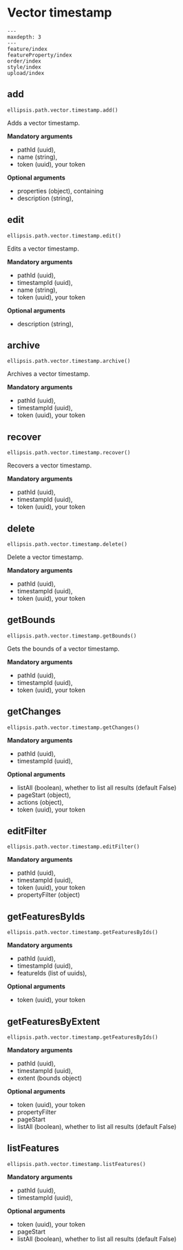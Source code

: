 # Vector timestamp

```{toctree}
---
maxdepth: 3
---
feature/index
featureProperty/index
order/index
style/index
upload/index
```

## add

    ellipsis.path.vector.timestamp.add()

Adds a vector timestamp.

**Mandatory arguments**

- pathId (uuid),
- name (string),
- token (uuid), your token

**Optional arguments**

- properties (object), containing
- description (string),

## edit

    ellipsis.path.vector.timestamp.edit()

Edits a vector timestamp.

**Mandatory arguments**

- pathId (uuid),
- timestampId (uuid),
- name (string),
- token (uuid), your token

**Optional arguments**

- description (string),

## archive

    ellipsis.path.vector.timestamp.archive()

Archives a vector timestamp.

**Mandatory arguments**

- pathId (uuid),
- timestampId (uuid),
- token (uuid), your token

## recover

    ellipsis.path.vector.timestamp.recover()

Recovers a vector timestamp.

**Mandatory arguments**

- pathId (uuid),
- timestampId (uuid),
- token (uuid), your token

## delete

    ellipsis.path.vector.timestamp.delete()

Delete a vector timestamp.

**Mandatory arguments**

- pathId (uuid),
- timestampId (uuid),
- token (uuid), your token

## getBounds

    ellipsis.path.vector.timestamp.getBounds()

Gets the bounds of a vector timestamp.

**Mandatory arguments**

- pathId (uuid),
- timestampId (uuid),
- token (uuid), your token

## getChanges

    ellipsis.path.vector.timestamp.getChanges()

**Mandatory arguments**

- pathId (uuid),
- timestampId (uuid),

**Optional arguments**

- listAll (boolean), whether to list all results (default False)
- pageStart (object),
- actions (object),
- token (uuid), your token

## editFilter

    ellipsis.path.vector.timestamp.editFilter()

**Mandatory arguments**

- pathId (uuid),
- timestampId (uuid),
- token (uuid), your token
- propertyFilter (object)

## getFeaturesByIds

    ellipsis.path.vector.timestamp.getFeaturesByIds()

**Mandatory arguments**

- pathId (uuid),
- timestampId (uuid),
- featureIds (list of uuids),

**Optional arguments**

- token (uuid), your token

## getFeaturesByExtent

    ellipsis.path.vector.timestamp.getFeaturesByIds()

**Mandatory arguments**

- pathId (uuid),
- timestampId (uuid),
- extent (bounds object)

**Optional arguments**

- token (uuid), your token
- propertyFilter
- pageStart
- listAll (boolean), whether to list all results (default False)

## listFeatures

    ellipsis.path.vector.timestamp.listFeatures()

**Mandatory arguments**

- pathId (uuid),
- timestampId (uuid),

**Optional arguments**

- token (uuid), your token
- pageStart
- listAll (boolean), whether to list all results (default False)
